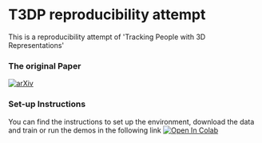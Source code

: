# T3DP reproducibility attempt
This is a reproducibility attempt of 'Tracking People with 3D Representations' 
### The original Paper
[![arXiv](https://img.shields.io/badge/arXiv-2111.07868-00ff00.svg)](https://papers.nips.cc/paper/2021/hash/c74c4bf0dad9cbae3d80faa054b7d8ca-Abstract.html)       

### Set-up Instructions 
You can find the instructions to set up the environment, download the data and train or run the demos in the following link
 [![Open In Colab](https://colab.research.google.com/assets/colab-badge.svg)](https://colab.research.google.com/drive/1GI7u-gDGUiq68Ki6tilXKsCVTcJB_u76?usp=sharing)
